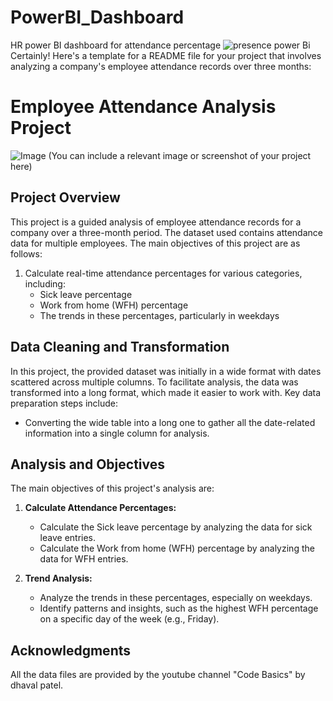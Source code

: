 # PowerBI_Dashboard
HR power BI dashboard for attendance percentage 
![presence power Bi](https://github.com/tanzeela01/PowerBI_Dashboard/assets/112768939/0ae92d0a-ca7b-4411-9159-6a5657b0db58)
Certainly! Here's a template for a README file for your project that involves analyzing a company's employee attendance records over three months:

# Employee Attendance Analysis Project

![Image](screenshot.png) (You can include a relevant image or screenshot of your project here)

## Project Overview

This project is a guided analysis of employee attendance records for a company over a three-month period. The dataset used contains attendance data for multiple employees. The main objectives of this project are as follows:

1. Calculate real-time attendance percentages for various categories, including:
   - Sick leave percentage
   - Work from home (WFH) percentage
   - The trends in these percentages, particularly in weekdays

## Data Cleaning and Transformation

In this project, the provided dataset was initially in a wide format with dates scattered across multiple columns. To facilitate analysis, the data was transformed into a long format, which made it easier to work with. Key data preparation steps include:

- Converting the wide table into a long one to gather all the date-related information into a single column for analysis.

## Analysis and Objectives

The main objectives of this project's analysis are:

1. **Calculate Attendance Percentages:**
   - Calculate the Sick leave percentage by analyzing the data for sick leave entries.
   - Calculate the Work from home (WFH) percentage by analyzing the data for WFH entries.

2. **Trend Analysis:**
   - Analyze the trends in these percentages, especially on weekdays.
   - Identify patterns and insights, such as the highest WFH percentage on a specific day of the week (e.g., Friday).




## Acknowledgments

All the data files are provided by the youtube channel "Code Basics" by dhaval patel.





